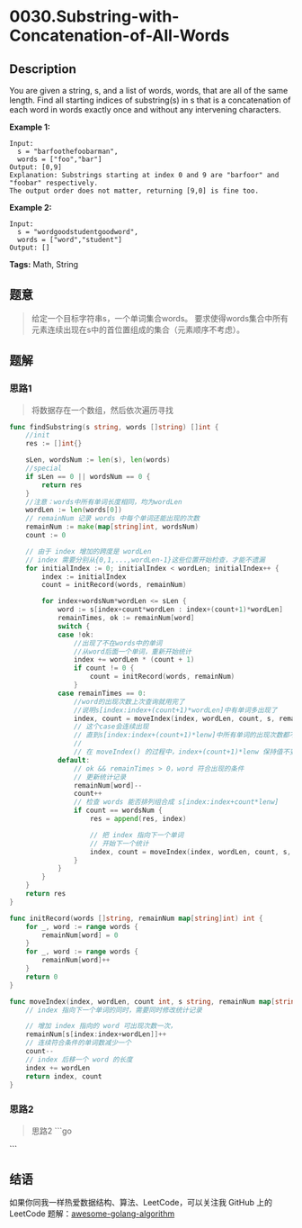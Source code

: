 # 0030.Substring-with-Concatenation-of-All-Words

## Description

You are given a string, s, and a list of words, words, that are all of the same length. Find all starting indices of substring\(s\) in s that is a concatenation of each word in words exactly once and without any intervening characters.

**Example 1:**

```text
Input:
  s = "barfoothefoobarman",
  words = ["foo","bar"]
Output: [0,9]
Explanation: Substrings starting at index 0 and 9 are "barfoor" and "foobar" respectively.
The output order does not matter, returning [9,0] is fine too.
```

**Example 2:**

```text
Input:
  s = "wordgoodstudentgoodword",
  words = ["word","student"]
Output: []
```

**Tags:** Math, String

## 题意

> 给定一个目标字符串s，一个单词集合words。 要求使得words集合中所有元素连续出现在s中的首位置组成的集合（元素顺序不考虑）。

## 题解

### 思路1

> 将数据存在一个数组，然后依次遍历寻找

```go
func findSubstring(s string, words []string) []int {
    //init
    res := []int{}

    sLen, wordsNum := len(s), len(words)
    //special
    if sLen == 0 || wordsNum == 0 {
        return res
    }
    //注意：words中所有单词长度相同，均为wordLen
    wordLen := len(words[0])
    // remainNum 记录 words 中每个单词还能出现的次数
    remainNum := make(map[string]int, wordsNum)
    count := 0

    // 由于 index 增加的跨度是 wordLen
    // index 需要分别从{0,1,...,wordLen-1}这些位置开始检查，才能不遗漏
    for initialIndex := 0; initialIndex < wordLen; initialIndex++ {
        index := initialIndex
        count = initRecord(words, remainNum)

        for index+wordsNum*wordLen <= sLen {
            word := s[index+count*wordLen : index+(count+1)*wordLen]
            remainTimes, ok := remainNum[word]
            switch {
            case !ok:
                //出现了不在words中的单词
                //从word后面一个单词，重新开始统计
                index += wordLen * (count + 1)
                if count != 0 {
                    count = initRecord(words, remainNum)
                }
            case remainTimes == 0:
                //word的出现次数上次查询就用完了
                //说明s[index:index+(count+1)*wordLen]中有单词多出现了
                index, count = moveIndex(index, wordLen, count, s, remainNum)
                // 这个case会连续出现
                // 直到s[index:index+(count+1)*lenw]中所有单词的出现次数都不超标
                //
                // 在 moveIndex() 的过程中，index+(count+1)*lenw 保持值不变
            default:
                // ok && remainTimes > 0，word 符合出现的条件
                // 更新统计记录
                remainNum[word]--
                count++
                // 检查 words 能否排列组合成 s[index:index+count*lenw]
                if count == wordsNum {
                    res = append(res, index)

                    // 把 index 指向下一个单词
                    // 开始下一个统计
                    index, count = moveIndex(index, wordLen, count, s, remainNum)
                }
            }
        }
    }
    return res
}

func initRecord(words []string, remainNum map[string]int) int {
    for _, word := range words {
        remainNum[word] = 0
    }
    for _, word := range words {
        remainNum[word]++
    }
    return 0
}

func moveIndex(index, wordLen, count int, s string, remainNum map[string]int) (int, int) {
    // index 指向下一个单词的同时，需要同时修改统计记录

    // 增加 index 指向的 word 可出现次数一次，
    remainNum[s[index:index+wordLen]]++
    // 连续符合条件的单词数减少一个
    count--
    // index 后移一个 word 的长度
    index += wordLen
    return index, count
}
```

### 思路2

> 思路2 \`\`\`go

\`\`\`

## 结语

如果你同我一样热爱数据结构、算法、LeetCode，可以关注我 GitHub 上的 LeetCode 题解：[awesome-golang-algorithm](https://github.com/kylesliu/awesome-golang-algorithm)


